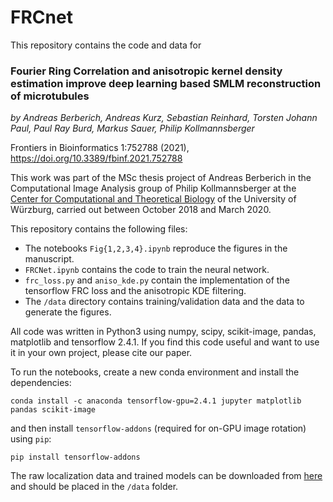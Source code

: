 # FRCnet

This repository contains the code and data for

### Fourier Ring Correlation and anisotropic kernel density estimation improve deep learning based SMLM reconstruction of microtubules

*by Andreas Berberich, Andreas Kurz, Sebastian Reinhard, Torsten Johann Paul, Paul Ray Burd, Markus Sauer, Philip Kollmannsberger*

Frontiers in Bioinformatics 1:752788 (2021), https://doi.org/10.3389/fbinf.2021.752788

This work was part of the MSc thesis project of Andreas Berberich in the Computational Image Analysis group of Philip Kollmannsberger at the [Center for Computational and Theoretical Biology](https://www.biozentrum.uni-wuerzburg.de/cctb/cctb/) of the University of Würzburg, carried out between October 2018 and March 2020.

This repository contains the following files:

- The notebooks `Fig{1,2,3,4}.ipynb` reproduce the figures in the manuscript.
- `FRCNet.ipynb` contains the code to train the neural network.
- `frc_loss.py` and `aniso_kde.py` contain the implementation of the tensorflow FRC loss and the anisotropic KDE filtering.
- The `/data` directory contains training/validation data and the data to generate the figures.

All code was written in Python3 using numpy, scipy, scikit-image, pandas, matplotlib and tensorflow 2.4.1. If you find this code useful and want to use it in your own project, please cite our paper.

To run the notebooks, create a new conda environment and install the dependencies:

`conda install -c anaconda tensorflow-gpu=2.4.1 jupyter matplotlib pandas scikit-image`

and then install `tensorflow-addons` (required for on-GPU image rotation) using `pip`:

`pip install tensorflow-addons`

The raw localization data and trained models can be downloaded from [here](https://drive.google.com/file/d/1SjAWtNEiLYu2My7Z2znpoEWxt3kskAea/view?usp=sharing) and should be placed in the `/data` folder.


